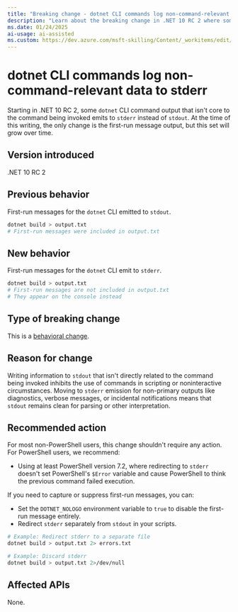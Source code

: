 ```yaml
---
title: "Breaking change - dotnet CLI commands log non-command-relevant data to stderr"
description: "Learn about the breaking change in .NET 10 RC 2 where some dotnet CLI commands log verbose and non-command-relevant data to stderr instead of stdout."
ms.date: 01/24/2025
ai-usage: ai-assisted
ms.custom: https://dev.azure.com/msft-skilling/Content/_workitems/edit/494515
---
```


# dotnet CLI commands log non-command-relevant data to stderr

Starting in .NET 10 RC 2, some `dotnet` CLI command output that isn't core to the command being invoked emits to `stderr` instead of `stdout`. At the time of this writing, the only change is the first-run message output, but this set will grow over time.

## Version introduced

.NET 10 RC 2

## Previous behavior

First-run messages for the `dotnet` CLI emitted to `stdout`.

```bash
dotnet build > output.txt
# First-run messages were included in output.txt
```

## New behavior

First-run messages for the `dotnet` CLI emit to `stderr`.

```bash
dotnet build > output.txt
# First-run messages are not included in output.txt
# They appear on the console instead
```

## Type of breaking change

This is a [behavioral change](../../categories.md#behavioral-change).

## Reason for change

Writing information to `stdout` that isn't directly related to the command being invoked inhibits the use of commands in scripting or noninteractive circumstances. Moving to `stderr` emission for non-primary outputs like diagnostics, verbose messages, or incidental notifications means that `stdout` remains clean for parsing or other interpretation.

## Recommended action

For most non-PowerShell users, this change shouldn't require any action. For PowerShell users, we recommend:

- Using at least PowerShell version 7.2, where redirecting to `stderr` doesn't set PowerShell's `$Error` variable and cause PowerShell to think the previous command failed execution.

If you need to capture or suppress first-run messages, you can:

- Set the `DOTNET_NOLOGO` environment variable to `true` to disable the first-run message entirely.
- Redirect `stderr` separately from `stdout` in your scripts.

```bash
# Example: Redirect stderr to a separate file
dotnet build > output.txt 2> errors.txt

# Example: Discard stderr
dotnet build > output.txt 2>/dev/null
```

## Affected APIs

None.
